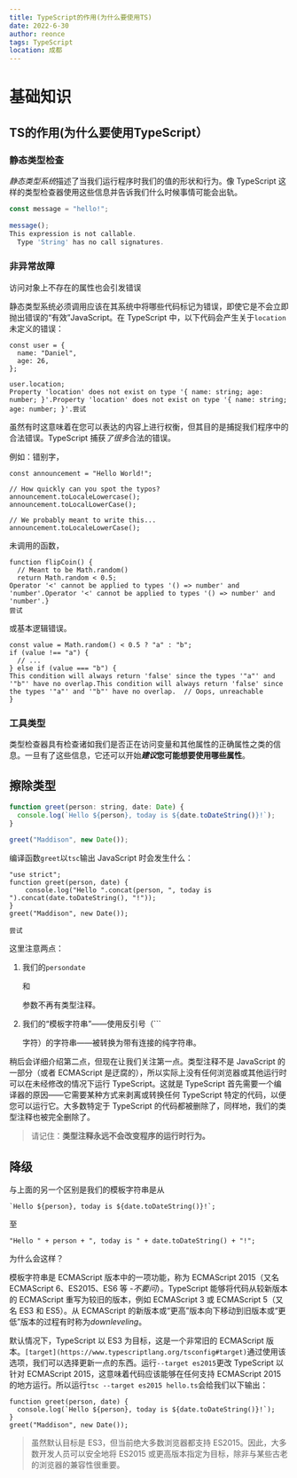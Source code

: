 ```yaml
---
title: TypeScript的作用(为什么要使用TS)
date: 2022-6-30
author: reonce
tags: TypeScript
location: 成都  
---
```

# 基础知识

## TS的作用(为什么要使用TypeScript）

### 静态类型检查

*静态类型系统*描述了当我们运行程序时我们的值的形状和行为。像 TypeScript 这样的类型检查器使用这些信息并告诉我们什么时候事情可能会出轨。

```jsx
const message = "hello!";
 
message();
This expression is not callable.
  Type 'String' has no call signatures.
```

### **非异常故障**

访问对象上不存在的属性也会引发错误

静态类型系统必须调用应该在其系统中将哪些代码标记为错误，即使它是不会立即抛出错误的“有效”JavaScript。在 TypeScript 中，以下代码会产生关于`location`未定义的错误：

```
const user = {
  name: "Daniel",
  age: 26,
};

user.location;
Property 'location' does not exist on type '{ name: string; age: number; }'.Property 'location' does not exist on type '{ name: string; age: number; }'.尝试

```

虽然有时这意味着在您可以表达的内容上进行权衡，但其目的是捕捉我们程序中的合法错误。TypeScript 捕获*了很多*合法的错误。

例如：错别字，

```
const announcement = "Hello World!";

// How quickly can you spot the typos?
announcement.toLocaleLowercase();
announcement.toLocalLowerCase();

// We probably meant to write this...
announcement.toLocaleLowerCase();
```

未调用的函数，

```
function flipCoin() {
  // Meant to be Math.random()
  return Math.random < 0.5;
Operator '<' cannot be applied to types '() => number' and 'number'.Operator '<' cannot be applied to types '() => number' and 'number'.}
尝试

```

或基本逻辑错误。

```
const value = Math.random() < 0.5 ? "a" : "b";
if (value !== "a") {
  // ...
} else if (value === "b") {
This condition will always return 'false' since the types '"a"' and '"b"' have no overlap.This condition will always return 'false' since the types '"a"' and '"b"' have no overlap.  // Oops, unreachable
}

```

### 工具类型

类型检查器具有检查诸如我们是否正在访问变量和其他属性的正确属性之类的信息。一旦有了这些信息，它还可以开始***建议*您可能想要使用哪些属性**。

## 擦除类型

```jsx
function greet(person: string, date: Date) {
  console.log(`Hello ${person}, today is ${date.toDateString()}!`);
}
 
greet("Maddison", new Date());
```

编译函数`greet`以`tsc`输出 JavaScript 时会发生什么：

```
"use strict";
function greet(person, date) {
    console.log("Hello ".concat(person, ", today is ").concat(date.toDateString(), "!"));
}
greet("Maddison", new Date());

尝试

```

这里注意两点：

1. 我们的`persondate`
    
    和
    
    参数不再有类型注释。
    
2. 我们的“模板字符串”——使用反引号（```
    
    字符）的字符串——被转换为带有连接的纯字符串。
    

稍后会详细介绍第二点，但现在让我们关注第一点。类型注释不是 JavaScript 的一部分（或者 ECMAScript 是迂腐的），所以实际上没有任何浏览器或其他运行时可以在未经修改的情况下运行 TypeScript。这就是 TypeScript 首先需要一个编译器的原因——它需要某种方式来剥离或转换任何 TypeScript 特定的代码，以便您可以运行它。大多数特定于 TypeScript 的代码都被删除了，同样地，我们的类型注释也被完全删除了。

> 请记住：**类型注释永远不会改变程序的运行时行为。**
> 

## 降级

与上面的另一个区别是我们的模板字符串是从

```
`Hello ${person}, today is ${date.toDateString()}!`;
```

至

```
"Hello " + person + ", today is " + date.toDateString() + "!";
```

为什么会这样？

模板字符串是 ECMAScript 版本中的一项功能，称为 ECMAScript 2015（又名 ECMAScript 6、ES2015、ES6 等 -*不要问*）。TypeScript 能够将代码从较新版本的 ECMAScript 重写为较旧的版本，例如 ECMAScript 3 或 ECMAScript 5（又名 ES3 和 ES5）。从 ECMAScript 的新版本或“更高”版本向下移动到旧版本或“更低”版本的过程有时称为*downleveling*。

默认情况下，TypeScript 以 ES3 为目标，这是一个非常旧的 ECMAScript 版本。`[target](https://www.typescriptlang.org/tsconfig#target)`通过使用该选项，我们可以选择更新一点的东西。运行`--target es2015`更改 TypeScript 以针对 ECMAScript 2015，这意味着代码应该能够在任何支持 ECMAScript 2015 的地方运行。所以运行`tsc --target es2015 hello.ts`会给我们以下输出：

```
function greet(person, date) {
  console.log(`Hello ${person}, today is ${date.toDateString()}!`);
}
greet("Maddison", new Date());

```

> 虽然默认目标是 ES3，但当前绝大多数浏览器都支持 ES2015。因此，大多数开发人员可以安全地将 ES2015 或更高版本指定为目标，除非与某些古老的浏览器的兼容性很重要。
>
